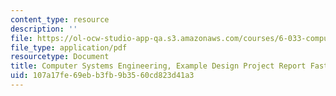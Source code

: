 ```yaml
---
content_type: resource
description: ''
file: https://ol-ocw-studio-app-qa.s3.amazonaws.com/courses/6-033-computer-system-engineering-spring-2018/107a17fe69ebb3fb9b3560cd823d41a3_MIT6_033S18fasttrack_dpr.pdf
file_type: application/pdf
resourcetype: Document
title: Computer Systems Engineering, Example Design Project Report FastTrack
uid: 107a17fe-69eb-b3fb-9b35-60cd823d41a3
---
```

